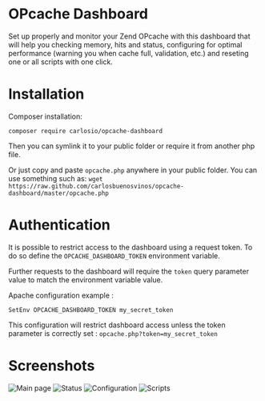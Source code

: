 OPcache Dashboard
=================
Set up properly and monitor your Zend OPcache with this dashboard that will help you checking memory, hits and status, configuring for optimal performance (warning you when cache full, validation, etc.) and reseting one or all scripts with one click.

Installation
============

Composer installation:
```
composer require carlosio/opcache-dashboard
```
Then you can symlink it to your public folder or require it from another php file.

Or just copy and paste ```opcache.php``` anywhere in your public folder. You can use something such as:
```wget https://raw.github.com/carlosbuenosvinos/opcache-dashboard/master/opcache.php```

Authentication
==============

It is possible to restrict access to the dashboard using a request token.
To do so define the `OPCACHE_DASHBOARD_TOKEN` environment variable.

Further requests to the dashboard will require the `token` query parameter value to match the environment variable value.

Apache configuration example :

```
SetEnv OPCACHE_DASHBOARD_TOKEN my_secret_token
```

This configuration will restrict dashboard access unless the token parameter is correctly set : `opcache.php?token=my_secret_token`

Screenshots
===========
![Main page](https://raw.github.com/carlosbuenosvinos/opcache-dashboard/master/thumbnail-1.png)
![Status](https://raw.github.com/carlosbuenosvinos/opcache-dashboard/master/thumbnail-2.png)
![Configuration](https://raw.github.com/carlosbuenosvinos/opcache-dashboard/master/thumbnail-3.png)
![Scripts](https://raw.github.com/carlosbuenosvinos/opcache-dashboard/master/thumbnail-4.png)
